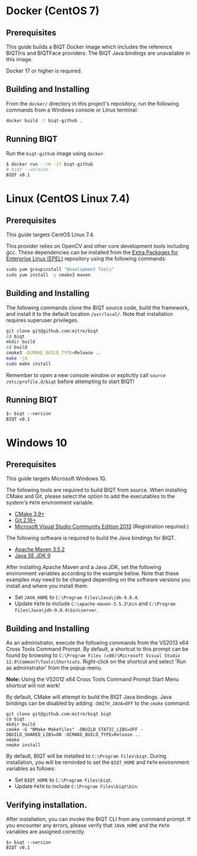 # Docker (CentOS 7)

## Prerequisites

This guide builds a BIQT Docker image which includes the reference BIQTIris and BIQTFace providers. The BIQT Java
bindings are unavailable in this image.

Docker 17 or higher is required.

## Building and Installing

From the `docker/` directory in this project's repository, run the following commands from a Windows console or
Linux terminal:

```bash
docker build -t biqt-github .
```

## Running BIQT

Run the `biqt-github` image using `docker`.

```bash
$ docker run --rm -it biqt-github
# biqt --version
BIQT v0.1 
``` 
  
# Linux (CentOS Linux 7.4)

## Prerequisites

This guide targets CentOS Linux 7.4.

This provider relies on OpenCV and other core development tools including gcc. These dependencies can be installed from 
the [Extra Packages for Enterprise Linux (EPEL)](https://fedoraproject.org/wiki/EPEL#How_can_I_use_these_extra_packages.3F) 
repository using the following commands:

```bash
sudo yum groupinstall "Development Tools"
sudo yum install -y cmake3 maven
```

## Building and Installing

The following commands clone the BIQT source code, build the framework,
and install it to the default location `/usr/local/`. Note that installation
requires superuser privileges.

```bash
git clone git@github.com:mitre/biqt
cd biqt
mkdir build
cd build
cmake3 -DCMAKE_BUILD_TYPE=Release ..
make -j4
sudo make install
```

Remember to open a new console window or explicitly call `source /etc/profile.d/biqt` before attempting
to start BIQT!

## Running BIQT

```bash
$> biqt --version
BIQT v0.1
```

# Windows 10

## Prerequisites

This guide targets Microsoft Windows 10.

The following tools are required to build BIQT from source. When installing CMake and Git,
please select the option to add the executables to the system's `PATH` environment variable.
  * [CMake 3.9+](https://cmake.org/files/v3.9/cmake-3.9.2-win64-x64.msi)
  * [Git 2.16+](https://git-scm.com/)
  * [Microsoft Visual Studio Community Edition 2013](https://www.visualstudio.com/vs/older-downloads/) (Registration required.)

The following software is required to build the Java bindings for BIQT.
  * [Apache Maven 3.5.2](https://maven.apache.org/download.cgi)
  * [Java SE JDK 9](http://www.oracle.com/technetwork/java/javase/downloads/index.html)

After installing Apache Maven and a Java JDK, set the following environment variables according to the example below. Note that
these examples may need to be changed depending on the software versions you install and where you install them.
  * Set `JAVA_HOME` to `C:\Program Files\Java\jdk-9.0.4`.
  * Update `PATH` to include `C:\apache-maven-3.5.2\bin` and `C:\Program Files\Java\jdk-9.0.4\bin\server`.

## Building and Installing

As an administrator, execute the following commands from the VS2013 x64 Cross Tools Command Prompt. By default, a shortcut to 
this prompt can be found by browsing to `C:\Program Files (x86)\Microsoft Visual Studio 12.0\Common7\Tools\Shortcuts`. Right-click 
on the shortcut and select 'Run as administrator' from the popup menu.

**Note:** Using the VS2012 x64 Cross Tools Command Prompt Start Menu shortcut will not work!

By default, CMake will attempt to build the BIQT Java bindings. Java bindings can be disabled by adding
`-DWITH_JAVA=OFF` to the `cmake` command.

```
git clone git@github.com:mitre/biqt biqt
cd biqt
mkdir build
cmake -G "NMake Makefiles" -DBUILD_STATIC_LIBS=OFF -DBUILD_SHARED_LIBS=ON -DCMAKE_BUILD_TYPE=Release ..
nmake
nmake install
```

By default, BIQT will be installed to `C:\Program Files\biqt`. During installation, you will be reminded to set 
the `BIQT_HOME` and `PATH` environment variables as follows:
  * Set `BIQT_HOME` to `C:\Program Files\biqt`.
  * Update `PATH` to include `C:\Program Files\biqt\bin`.

## Verifying installation.

After installation, you can invoke the BIQT CLI from any command prompt. If you encounter any errors,
please verify that `JAVA_HOME` and the `PATH` variables are assigned correctly.

```
$> biqt --version
BIQT v0.1
```